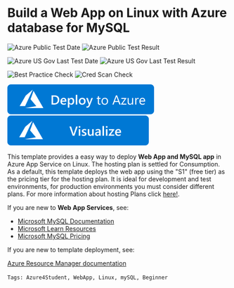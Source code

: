 # Build a Web App on Linux with Azure database for MySQL

![Azure Public Test Date](https://azurequickstartsservice.blob.core.windows.net/badges/101-webapp-linux-managed-mysql/PublicLastTestDate.svg)
![Azure Public Test Result](https://azurequickstartsservice.blob.core.windows.net/badges/101-webapp-linux-managed-mysql/PublicDeployment.svg)

![Azure US Gov Last Test Date](https://azurequickstartsservice.blob.core.windows.net/badges/101-webapp-linux-managed-mysql/FairfaxLastTestDate.svg)
![Azure US Gov Last Test Result](https://azurequickstartsservice.blob.core.windows.net/badges/101-webapp-linux-managed-mysql/FairfaxDeployment.svg)

![Best Practice Check](https://azurequickstartsservice.blob.core.windows.net/badges/101-webapp-linux-managed-mysql/BestPracticeResult.svg)
![Cred Scan Check](https://azurequickstartsservice.blob.core.windows.net/badges/101-webapp-linux-managed-mysql/CredScanResult.svg)

[![Deploy To Azure](https://raw.githubusercontent.com/Azure/azure-quickstart-templates/master/1-CONTRIBUTION-GUIDE/images/deploytoazure.svg?sanitize=true)](https://portal.azure.com/#create/Microsoft.Template/uri/https%3A%2F%2Fraw.githubusercontent.com%2FAzure%2Fazure-quickstart-templates%2Fmaster%2F101-webapp-linux-managed-mysql%2Fazuredeploy.json)
[![Visualize](https://raw.githubusercontent.com/Azure/azure-quickstart-templates/master/1-CONTRIBUTION-GUIDE/images/visualizebutton.svg?sanitize=true)](http://armviz.io/#/?load=https%3A%2F%2Fraw.githubusercontent.com%2FAzure%2Fazure-quickstart-templates%2Fmaster%2F101-webapp-linux-managed-mysql%2Fazuredeploy.json)

This template provides a easy way to deploy **Web App and MySQL app** in Azure
App Service on Linux. The hosting plan is settled for Consumption. As a default,
this template deploys the web app using the "S1" (free tier) as the pricing tier
for the hosting plan. It is ideal for development and test environments, for
production environments you must consider different plans. For more information
about hosting Plans click
[here!](https://azure.microsoft.com/pricing/details/app-service/linux/).

If you are new to **Web App Services**, see:

- [Microsoft MySQL Documentation](https://docs.microsoft.com/azure/mysql/)
- [Microsoft Learn Resources](https://docs.microsoft.com/learn/browse/?products=azure-app-service)
- [Microsoft MySQL Pricing](https://azure.microsoft.com/pricing/details/mysql/)

If you are new to template deployment, see:

[Azure Resource Manager documentation](https://docs.microsoft.com/azure/azure-resource-manager/)

`Tags: Azure4Student, WebApp, Linux, mySQL, Beginner`

